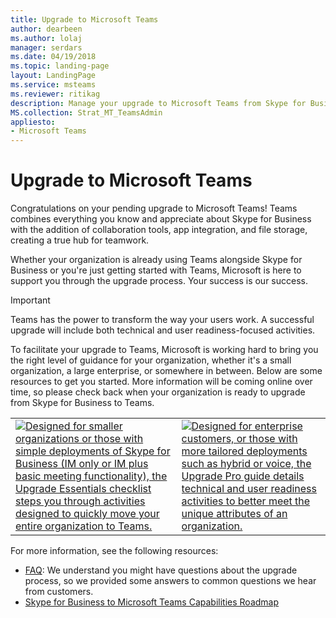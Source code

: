 ```yaml
---
title: Upgrade to Microsoft Teams
author: dearbeen
ms.author: lolaj
manager: serdars
ms.date: 04/19/2018
ms.topic: landing-page
layout: LandingPage
ms.service: msteams
ms.reviewer: ritikag
description: Manage your upgrade to Microsoft Teams from Skype for Business
MS.collection: Strat_MT_TeamsAdmin
appliesto: 
- Microsoft Teams
---
```


# Upgrade to Microsoft Teams

Congratulations on your pending upgrade to Microsoft Teams! Teams combines everything you know and appreciate about Skype for Business with the addition of collaboration tools, app integration, and file storage, creating a true hub for teamwork.

Whether your organization is already using Teams alongside Skype for Business or you're just getting started with Teams, Microsoft is here to support you through the upgrade process. Your success is our success.

> [!Important]
> Teams has the power to transform the way your users work. A successful upgrade will include both technical and user readiness-focused activities.

To facilitate your upgrade to Teams, Microsoft is working hard to bring you the right level of guidance for your organization, whether it's a small organization, a large enterprise, or somewhere in between. Below are some resources to get you started. More information will be coming online over time, so please check back when your organization is ready to upgrade from Skype for Business to Teams.



|   |   |
| - | - |
| [<img src="https://review.docs.microsoft.com/en-us/MicrosoftTeams/media/upgrade-to-teams-upgrade-essentials_svg.svg?branch=pr-en-us-695" alt="Designed for smaller organizations or those with simple deployments of Skype for Business (IM only or IM plus basic meeting functionality), the Upgrade Essentials checklist steps you through activities designed to quickly move your entire organization to Teams.">](https://review.docs.microsoft.com/en-us/MicrosoftTeams/upgrade-essentials?branch=Upgrade-working) | [<img src="https://review.docs.microsoft.com/en-us/MicrosoftTeams/media/upgrade-to-teams-upgrade-pro.png?branch=pr-en-us-695" alt="Designed for enterprise customers, or those with more tailored deployments such as hybrid or voice, the Upgrade Pro guide details technical and user readiness activities to better meet the unique attributes of an organization.">](https://docs.microsoft.com/en-us/MicrosoftTeams/journey-skypeforbusiness-teams) |




For more information, see the following resources:

-   [FAQ](faq-journey.md): We understand you might have questions about the upgrade process, so we provided some answers to common questions we hear from customers.  
-   [Skype for Business to Microsoft Teams Capabilities Roadmap](https://aka.ms/skype2teamsroadmap)